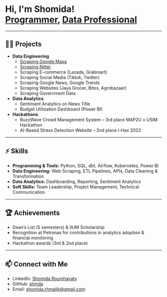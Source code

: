 <h1>Hi, I'm Shomida! <br/>
<a href="https://github.com/shmda">Programmer</a>, 
<a href="https://www.linkedin.com/in/shomida-roumhayaty">Data Professional</a>
</h1>

---

<h2>👨‍💻 Projects</h2>

- <b>Data Engineering</b>
  - [Scraping Google Maps](https://github.com/shmda/web_scraping/tree/main/google_maps)
  - [Scraping Nitter](https://github.com/shmda/web_scraping/tree/main/nitter%20(%20Twitter%20alt))
  - Scraping E-commerce (Lazada, Grabmart)
  - Scraping Social Media (Tiktok, Twitter)
  - Scraping Google News, Google Trends
  - Scraping Websites (Jaya Grocer, Bites, Agrobazaar)
  - Scraping Government Data 
- <b>Data Analytics</b>
  - Sentiment Analytics on News Title
  - Budget Utilization Dashboard (Power BI)
- <b>Hackathons</b>
  - BuzzWave Crowd Management System – 3rd place MAP2U x USIM Hackathon  
  - AI-Based Stress Detection Website – 2nd place i-Hax 2023

---

<h2>⚡ Skills</h2>

- **Programming & Tools:** Python, SQL, dbt, Airflow, Kubernetes, Power BI
- **Data Engineering:** Web Scraping, ETL Pipelines, APIs, Data Cleaning & Transformation  
- **Data Analytics:** Dashboarding, Reporting, Sentiment Analytics  
- **Soft Skills:** Team Leadership, Project Management, Technical Communication

---

<h2>🏆 Achievements</h2>

- Dean’s List (5 semesters) & IIUM Scholarship  
- Recognition at Petronas for contributions in analytics adoption & financial monitoring  
- Hackathon awards (3rd & 2nd place)  

---

<h2>📫 Connect with Me</h2>

- LinkedIn: [Shomida Roumhayaty](https://www.linkedin.com/in/shomida-roumhayaty)  
- GitHub: [shmda](https://github.com/shmda)  
- Email: shomida.rhmalik@gmail.com  
